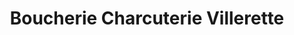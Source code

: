 ---
title: "Boucherie Charcuterie Villerette"
url: /vic-le-comte/boucherie-charcuterie-villerette/
shop: Metzgerei
---